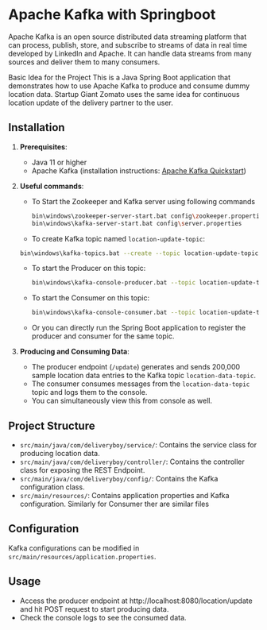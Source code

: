 # Apache Kafka with Springboot
Apache Kafka is an open source distributed data streaming platform that can process, publish, store, and subscribe to streams of data in real time developed by LinkedIn and Apache. It can handle data streams from many sources and deliver them to many consumers.

Basic Idea for the Project
This is a Java Spring Boot application that demonstrates how to use Apache Kafka to produce and consume dummy location data. Startup Giant Zomato uses the same idea for continuous location update of the delivery partner to the user. 

## Installation

1. **Prerequisites**: 
   - Java 11 or higher
   - Apache Kafka (installation instructions: [Apache Kafka Quickstart](https://kafka.apache.org/quickstart))

2. **Useful commands**:
   - To Start the Zookeeper and Kafka server using following commands
     ```sh
     bin\windows\zookeeper-server-start.bat config\zookeeper.properties
     bin\windows\kafka-server-start.bat config\server.properties
     ```
   -  To create Kafka topic named `location-update-topic`:
     ```sh
     bin\windows\kafka-topics.bat --create --topic location-update-topic --bootstrap-server localhost:9092
     ```
   - To start the Producer on this topic:
     ```sh
     bin\windows\kafka-console-producer.bat --topic location-update-topic --bootstrap-server localhost:9092
     ```
   - To start the Consumer on this topic:
     ```sh
     bin\windows\kafka-console-consumer.bat --topic location-update-topic --from-beginning --bootstrap-server localhost:9092
     ```
   - Or you can directly run the Spring Boot application to register the producer and consumer for the same topic.
     

4. **Producing and Consuming Data**:
   - The producer endpoint (`/update`) generates and sends 200,000 sample location data entries to the Kafka topic `location-data-topic`.
   - The consumer consumes messages from the `location-data-topic` topic and logs them to the console.
   - You can simultaneously view this from console as well.

## Project Structure

- `src/main/java/com/deliveryboy/service/`: Contains the service class for producing location data.
- `src/main/java/com/deliveryboy/controller/`: Contains the controller class for exposing the REST Endpoint.
- `src/main/java/com/deliveryboy/config/`: Contains the Kafka configuration class.
- `src/main/resources/`: Contains application properties and Kafka configuration.
  Similarly for Consumer ther are similar files

## Configuration

Kafka configurations can be modified in `src/main/resources/application.properties`.

## Usage

- Access the producer endpoint at http://localhost:8080/location/update and hit POST request to start producing data.
- Check the console logs to see the consumed data.
